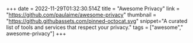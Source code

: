 +++
date = 2022-11-29T01:32:30.514Z
title = "Awesome Privacy"
link = "https://github.com/paulaime/awesome-privacy"
thumbnail = "https://github.githubassets.com/pinned-octocat.svg"
snippet="A curated list of tools and services that respect your privacy."
tags = ["awesome"," awesome-privacy"]
+++
